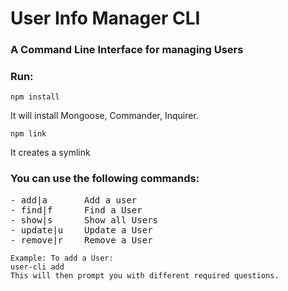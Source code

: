 # User Info Manager CLI

### A Command Line Interface for managing Users

### Run:
```
npm install
```
It will install Mongoose, Commander, Inquirer.

```
npm link
```
It creates a symlink

### You can use the following commands:
<pre>
- add|a       Add a user
- find|f <name>     Find a User
- show|s      Show all Users
- update|u <id>   Update a User
- remove|r <id>   Remove a User
</pre>

```
Example: To add a User:
user-cli add
This will then prompt you with different required questions.
```

